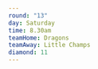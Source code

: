 ```yaml
---
round: "13"
day: Saturday
time: 8.30am
teamHome: Dragons
teamAway: Little Champs
diamond: 11
---
```

